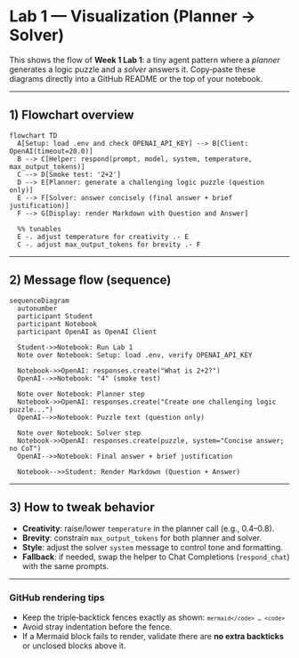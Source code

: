 # Lab 1 — Visualization (Planner → Solver)

This shows the flow of **Week 1 Lab 1**: a tiny agent pattern where a *planner* generates a logic puzzle and a *solver* answers it. Copy‑paste these diagrams directly into a GitHub README or the top of your notebook.

---

## 1) Flowchart overview

```mermaid
flowchart TD
  A[Setup: load .env and check OPENAI_API_KEY] --> B[Client: OpenAI(timeout=20.0)]
  B --> C[Helper: respond(prompt, model, system, temperature, max_output_tokens)]
  C --> D[Smoke test: '2+2']
  D --> E[Planner: generate a challenging logic puzzle (question only)]
  E --> F[Solver: answer concisely (final answer + brief justification)]
  F --> G[Display: render Markdown with Question and Answer]

  %% tunables
  E -. adjust temperature for creativity .- E
  C -. adjust max_output_tokens for brevity .- F
```

---

## 2) Message flow (sequence)

```mermaid
sequenceDiagram
  autonumber
  participant Student
  participant Notebook
  participant OpenAI as OpenAI Client

  Student->>Notebook: Run Lab 1
  Note over Notebook: Setup: load .env, verify OPENAI_API_KEY

  Notebook->>OpenAI: responses.create("What is 2+2?")
  OpenAI-->>Notebook: "4" (smoke test)

  Note over Notebook: Planner step
  Notebook->>OpenAI: responses.create("Create one challenging logic puzzle...")
  OpenAI-->>Notebook: Puzzle text (question only)

  Note over Notebook: Solver step
  Notebook->>OpenAI: responses.create(puzzle, system="Concise answer; no CoT")
  OpenAI-->>Notebook: Final answer + brief justification

  Notebook-->>Student: Render Markdown (Question + Answer)
```

---

## 3) How to tweak behavior
- **Creativity**: raise/lower `temperature` in the planner call (e.g., 0.4–0.8).  
- **Brevity**: constrain `max_output_tokens` for both planner and solver.  
- **Style**: adjust the solver `system` message to control tone and formatting.  
- **Fallback**: if needed, swap the helper to Chat Completions (`respond_chat`) with the same prompts.

---

### GitHub rendering tips
- Keep the triple‑backtick fences exactly as shown: <code>```mermaid</code> … <code>```</code>  
- Avoid stray indentation before the fence.  
- If a Mermaid block fails to render, validate there are **no extra backticks** or unclosed blocks above it.